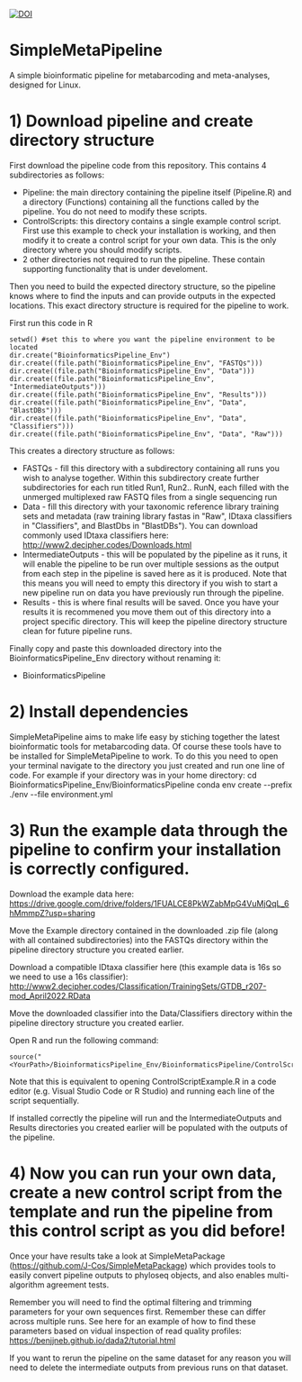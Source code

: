 [![DOI](https://zenodo.org/badge/DOI/10.5281/zenodo.7740558.svg)](https://doi.org/10.5281/zenodo.7740558)

# SimpleMetaPipeline
 A simple bioinformatic pipeline for metabarcoding and meta-analyses, designed for Linux.

# 1) Download pipeline and create directory structure

 First download the pipeline code from this repository. This contains 4 subdirectories as follows:
- Pipeline: the main directory containing the pipeline itself (Pipeline.R) and a directory (Functions) containing all the functions called by the pipeline. You do not need to modify these scripts.
- ControlScripts: this directory contains a single example control script. First use this example to check your installation is working, and then modify it to create a control script for your own data. This is the only directory where you should modify scripts.
- 2 other directories not required to run the pipeline. These contain supporting functionality that is under develoment.

 Then you need to build the expected directory structure, so the pipeline knows where to find the inputs and can provide outputs in the expected locations. This exact directory structure is required for the pipeline to work.

 First run this code in R

    setwd() #set this to where you want the pipeline environment to be located
    dir.create("BioinformaticsPipeline_Env")
    dir.create((file.path("BioinformaticsPipeline_Env", "FASTQs")))
    dir.create((file.path("BioinformaticsPipeline_Env", "Data")))
    dir.create((file.path("BioinformaticsPipeline_Env", "IntermediateOutputs")))
    dir.create((file.path("BioinformaticsPipeline_Env", "Results")))
    dir.create((file.path("BioinformaticsPipeline_Env", "Data", "BlastDBs")))
    dir.create((file.path("BioinformaticsPipeline_Env", "Data", "Classifiers")))
    dir.create((file.path("BioinformaticsPipeline_Env", "Data", "Raw")))

This creates a directory structure as follows:
- FASTQs - fill this directory with a subdirectory containing all runs you wish to analyse together. Within this subdirectory create further subdirectories for each run titled Run1, Run2.. RunN, each filled with the unmerged multiplexed raw FASTQ files from a single sequencing run
- Data - fill this directory with your taxonomic reference library training sets and metadata (raw training library fastas in "Raw", IDtaxa classifiers in "Classifiers", and BlastDbs in "BlastDBs"). You can download commonly used IDtaxa classifiers here: http://www2.decipher.codes/Downloads.html
- IntermediateOutputs - this will be populated by the pipeline as it runs, it will enable the pipeline to be run over multiple sessions as the output from each step in the pipeline is saved here as it is produced. Note that this means you will need to empty this directory if you wish to start a new pipeline run on data you have previously run through the pipeline.
- Results - this is where final results will be saved. Once you have your results it is recommened you move them out of this directory into a project specific directory. This will keep the pipeline directory structure clean for future pipeline runs.

Finally copy and paste this downloaded directory into the BioinformaticsPipeline_Env directory without renaming it:
- BioinformaticsPipeline

# 2) Install dependencies    
SimpleMetaPipeline aims to make life easy by stiching together the latest bioinformatic tools for metabarcoding data. Of course these tools have to be installed for SimpleMetaPipeline to work. To do this you need to open your terminal navigate to the directory you just created and run one line of code. For example if your directory was in your home directory:
    cd BioinformaticsPipeline_Env/BioinformaticsPipeline
    conda env create --prefix ./env --file environment.yml

# 3) Run the example data through the pipeline to confirm your installation is correctly configured.

Download the example data here: https://drive.google.com/drive/folders/1FUALCE8PkWZabMpG4VuMjQqL_6hMmmpZ?usp=sharing

Move the Example directory contained in the downloaded .zip file (along with all contained subdirectories) into the FASTQs directory within the pipeline directory structure you created earlier.

Download a compatible IDtaxa classifier here (this example data is 16s so we need to use a 16s classifier): http://www2.decipher.codes/Classification/TrainingSets/GTDB_r207-mod_April2022.RData

Move the downloaded classifier into the Data/Classifiers directory within the pipeline directory structure you created earlier.

Open R and run the following command:

    source("<YourPath>/BioinformaticsPipeline_Env/BioinformaticsPipeline/ControlScriptExample.R")

Note that this is equivalent to opening ControlScriptExample.R in a code editor (e.g. Visual Studio Code or R Studio) and running each line of the script sequentially.

If installed correctly the pipeline will run and the IntermediateOutputs and Results directories you created earlier will be populated with the outputs of the pipeline.

# 4) Now you can run your own data, create a new control script from the template and run the pipeline from this control script as you did before!

Once your have results take a look at SimpleMetaPackage (https://github.com/J-Cos/SimpleMetaPackage) which provides tools to easily convert pipeline outputs to phyloseq objects, and also enables multi-algorithm agreement tests.

Remember you will need to find the optimal filtering and trimming parameters for your own sequences first. Remember these can differ across multiple runs. See here for an example of how to find these parameters based on vidual inspection of read quality profiles: https://benjjneb.github.io/dada2/tutorial.html

If you want to rerun the pipeline on the same dataset for any reason you will need to delete the intermediate outputs from previous runs on that dataset.
